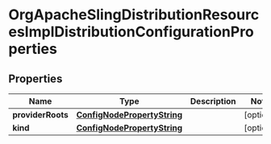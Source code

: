 
# OrgApacheSlingDistributionResourcesImplDistributionConfigurationProperties

## Properties
Name | Type | Description | Notes
------------ | ------------- | ------------- | -------------
**providerRoots** | [**ConfigNodePropertyString**](ConfigNodePropertyString.md) |  |  [optional]
**kind** | [**ConfigNodePropertyString**](ConfigNodePropertyString.md) |  |  [optional]



